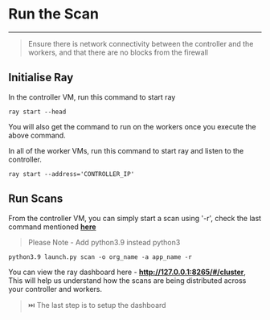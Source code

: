 # Run the Scan
---

> Ensure there is network connectivity between the controller and the workers, and that there are no blocks from the firewall

## Initialise Ray

In the controller VM, run this command to start ray

```shell
ray start --head
```

You will also get the command to run on the workers once you execute the above command.

In all of the worker VMs, run this command to start ray and listen to the controller. 

```shell
ray start --address='CONTROLLER_IP'
```

## Run Scans

From the controller VM, you can simply start a scan using '-r', check the last command mentioned [**here**](https://phonepe.github.io/mantis/scan/scan.html)

> Please Note - Add python3.9 instead python3

```shell
python3.9 launch.py scan -o org_name -a app_name -r
```

You can view the ray dashboard here - **http://127.0.0.1:8265/#/cluster**, This will help us understand how the scans are being distributed across your controller and workers.

> ⏭️ The last step is to setup the dashboard
